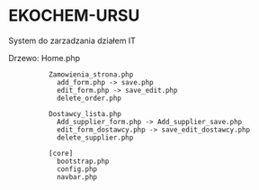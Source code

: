 # EKOCHEM-URSU
System do zarzadzania działem IT

Drzewo:
              Home.php

              Zamowienia_strona.php
                add_form.php -> save.php
                edit_form.php -> save_edit.php
                delete_order.php

              Dostawcy_lista.php
                Add_supplier_form.php -> Add_supplier_save.php
                edit_form_dostawcy.php -> save_edit_dostawcy.php
                delete_supplier.php

              [core]
                bootstrap.php
                config.php
                navbar.php
